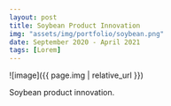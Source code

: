 ```yaml
---
layout: post
title: Soybean Product Innovation
img: "assets/img/portfolio/soybean.png"
date: September 2020 - April 2021
tags: [Lorem]
---
```


![image]({{ page.img | relative_url }})

Soybean product innovation.

